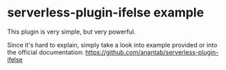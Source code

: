# serverless-plugin-ifelse example

This plugin is very simple, but very powerful.

Since it's hard to explain, simply take a look into example provided
or into the official documentation:
https://github.com/anantab/serverless-plugin-ifelse